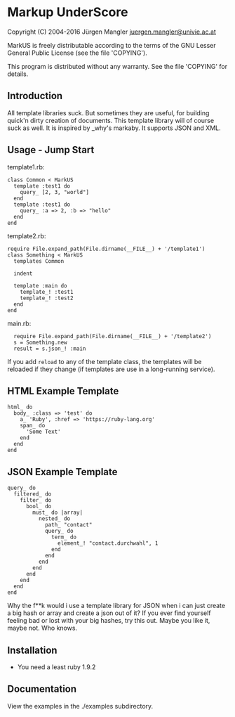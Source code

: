 # Markup UnderScore

Copyright (C) 2004-2016 Jürgen Mangler <juergen.mangler@univie.ac.at>

MarkUS is freely distributable according to the terms of the
GNU Lesser General Public License (see the file 'COPYING').

This program is distributed without any warranty. See the file
'COPYING' for details.

## Introduction

All template libraries suck. But sometimes they are useful, for building
quick'n dirty creation of documents. This template library will of course suck
as well. It is inspired by _why's markaby. It supports JSON and XML.

## Usage - Jump Start

template1.rb:
```
class Common < MarkUS
  template :test1 do
    query_ [2, 3, "world"]
  end
  template :test1 do
    query_ :a => 2, :b => "hello"
  end
end
```

template2.rb:
```
require File.expand_path(File.dirname(__FILE__) + '/template1')
class Something < MarkUS
  templates Common                                                                                                                                                                                                                                                   

  indent

  template :main do
    template_! :test1
    template_! :test2
  end
end
```

main.rb:
```
  require File.expand_path(File.dirname(__FILE__) + '/template2')
  s = Something.new
  result = s.json_! :main
```

If you add ```reload``` to any of the template class, the templates will be reloaded if they change (if templates are use in a long-running service).

## HTML Example Template

```
html_ do
  body_ :class => 'test' do
    a_ 'Ruby', :href => 'https://ruby-lang.org'
    span_ do
      'Some Text'
    end
  end
end
```

## JSON Example Template

```
query_ do
  filtered_ do
    filter_ do
      bool_ do
        must_ do |array|
          nested_ do
            path_ "contact"
            query_ do
              term_ do
                element_! "contact.durchwahl", 1
              end
            end
          end
        end
      end
    end
  end
end
```

Why the f**k would i use a template library for JSON when i can just create a
big hash or array and create a json out of it? If you ever find yourself feeling bad or
lost with your big hashes, try this out. Maybe you like it, maybe not. Who
knows.

## Installation

* You need a least ruby 1.9.2

## Documentation

View the examples in the ./examples subdirectory.
